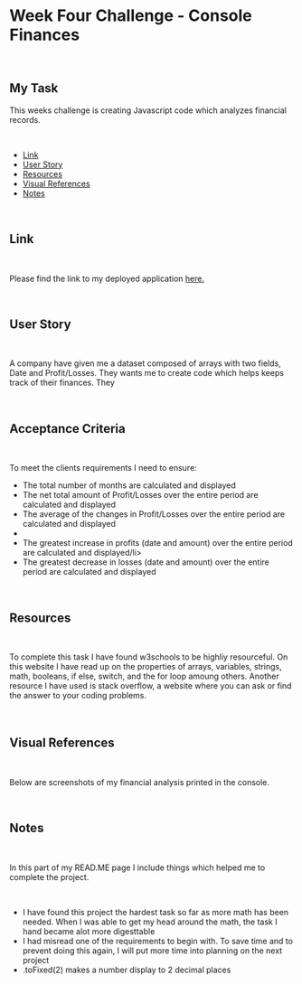 # <h1>Week Four Challenge - Console Finances</h1>
  <br/>
 <h2>My Task</h2> 
   <p>This weeks challenge is creating Javascript code which analyzes financial records.</p>
  
 <br/>
  <ul>
    <li><a href="https://github.com/tyrkgithub/Console-Finances/blod/main/README.md#link">Link</a></li>
    <li><a href="https://github.com/tyrkgithub/Console-Finances/blob/main/README.md#acceptance-criteria">User Story</a></li>
    <li><a href="https://github.com/tyrkgithub/Console-Finances/blob/main/README.md#resources">Resources</a></li>
    <li><a href="https://github.com/tyrkgithub/Console-Finances/blob/main/README.md#visual-references">Visual References</a></li>
    <li><a href="https://github.com/tyrkgithub/Console-Finances/blob/main/README.md#notes">Notes</a></li>
  
  </ul>
  <br/>
  
 <h2>Link</h2>
  
  <br/>
  
  <p> Please find the link to my deployed application <a href="https://tyrkgithub.github.io/bootstrap-portfolio">here.</a> </p>
  
  <br/>
  
 <h2>User Story</h2>
  
  <br/>
  
  <p>A company have given me a dataset composed of arrays with two fields, Date and Profit/Losses. They wants me to create code which helps keeps track of their finances. They <br/>
  </p>
  
  <br/>
  
<h2>Acceptance Criteria</h2>

  <br/>
  
  <p>To meet the clients requirements I need to ensure:</p>
  
  <ul>
    <li>The total number of months are calculated and displayed</li>
    <li>The net total amount of Profit/Losses over the entire period are calculated and displayed</li>
    <li>The average of the changes in Profit/Losses over the entire period are calculated and displayed<li>
    <li>The greatest increase in profits (date and amount) over the entire period  are calculated and displayed/li>
    <li>The greatest decrease in losses (date and amount) over the entire period are calculated and displayed</li>
  </ul>
  
  <br/>

<h2>Resources</h2>

  <br/>
 
  <p>To complete this task I have found w3schools to be highliy resourceful. On this website I have read up on the properties of arrays, variables, strings, math, booleans, if else, switch, and the for loop amoung others. Another resource I have used is stack overflow, a website where you can ask or find the answer to your coding problems.<br/>
 <br/>
  
  <br/>

 <h2>Visual References</h2>
 
  <br/>

  <p>Below are screenshots of my financial analysis printed in the console.</p>


  <br/>
   
 <h2>Notes</h2>
 

  <br/>
  
  <p>In this part of my READ.ME page I include things which helped me to complete the project.</p>
  
  <br/>
  
  <ul>
   <li>I have found this project the hardest task so far as more math has been needed. When I was able to get my head around the math, the task I hand became alot more digesttable</li>
   <li>I had misread one of the requirements to begin with. To save time and to prevent doing this again, I will put more time into planning on the next project</li>
   <li>.toFixed(2) makes a number display to 2 decimal places</li>

